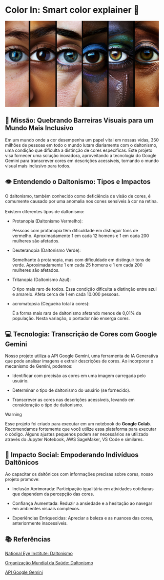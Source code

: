 # Color In: Smart color explainer 🎨

![image](assets/daltonism.png)

## 🌈 Missão: Quebrando Barreiras Visuais para um Mundo Mais Inclusivo

Em um mundo onde a cor desempenha um papel vital em nossas vidas, 350 milhões de pessoas em todo o mundo lutam diariamente com o daltonismo, uma condição que dificulta a distinção de cores específicas. Este projeto visa fornecer uma solução inovadora, aproveitando a tecnologia do Google Gemini para transcrever cores em descrições acessíveis, tornando o mundo visual mais inclusivo para todos.

## 👁️ Entendendo o Daltonismo: Tipos e Impactos

O daltonismo, também conhecido como deficiência de visão de cores, é comumente causado por uma anomalia nos cones sensíveis à cor na retina. 
<br>
<br>
Existem diferentes tipos de daltonismo:

* Protanopia (Daltonismo Vermelho):

    Pessoas com protanopia têm dificuldade em distinguir tons de vermelho.
    Aproximadamente 1 em cada 12 homens e 1 em cada 200 mulheres são afetados.

* Deuteranopia (Daltonismo Verde):

    Semelhante à protanopia, mas com dificuldade em distinguir tons de verde. Aproximadamente 1 em cada 25 homens e 1 em cada 200 mulheres são afetados.

* Tritanopia (Daltonismo Azul):

    O tipo mais raro de todos. Essa condição dificulta a distinção entre azul e amarelo. Afeta cerca de 1 em cada 10.000 pessoas.

* acromatopsia (Cegueira total à cores):

    É a forma mais rara de daltonismo afetando menos de 0,01% da população. Nesta variação, o portador não enxerga cores.


## 💻 Tecnologia: Transcrição de Cores com Google Gemini

Nosso projeto utiliza a API Google Gemini, uma ferramenta de IA Generativa que pode analisar imagens e extrair descrições de cores. Ao incorporar o mecanismo de Gemini, podemos:

* Identificar com precisão as cores em uma imagem carregada pelo usuário.

* Determinar o tipo de daltonismo do usuário (se fornecido).

* Transcrever as cores nas descrições acessíveis, levando em consideração o tipo de daltonismo.


> [!WARNING]  
> Esse projeto foi criado para executar em um notebook do **Google Colab**. Recomendamos fortemente que você utilize essa plataforma para executar o código. Alguns ajustes pequenos podem ser necessários se utilizado através do Jupyter Notebook, AWS SageMaker, VS Code e similares. 

## 🤝 Impacto Social: Empoderando Indivíduos Daltônicos

Ao capacitar os daltônicos com informações precisas sobre cores, nosso projeto promove:

* Inclusão Aprimorada: Participação igualitária em atividades cotidianas que dependem da percepção das cores.

* Confiança Aumentada: Reduzir a ansiedade e a hesitação ao navegar em ambientes visuais complexos.

* Experiências Enriquecidas: Apreciar a beleza e as nuances das cores, anteriormente inacessíveis.

## 📚 Referências

[National Eye Institute: Daltonismo](https://www.nei.nih.gov/learn-about-eye-health/eye-conditions-and-diseases/color-blindness)

[Organização Mundial da Saúde: Daltonismo](https://www.who.int/news-room/fact-sheets/detail/blindness-and-visual-impairment)

[API Google Gemini](https://ai.google.dev/gemini-api/docs?hl=pt-br)
